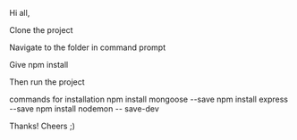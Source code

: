 Hi all,

Clone the project 

Navigate to the folder in command prompt 

Give npm install 

Then run the project

commands for installation 
npm install mongoose --save
npm install express --save 
npm install nodemon -- save-dev

Thanks! Cheers ;)